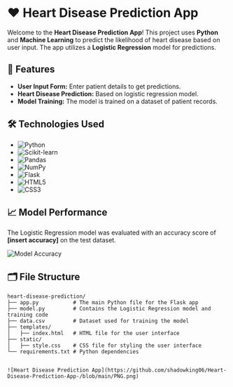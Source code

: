 # ❤️ Heart Disease Prediction App

Welcome to the **Heart Disease Prediction App**! This project uses **Python** and **Machine Learning** to predict the likelihood of heart disease based on user input. The app utilizes a **Logistic Regression** model for predictions.

## 🌟 Features

- **User Input Form:** Enter patient details to get predictions.
- **Heart Disease Prediction:** Based on logistic regression model.
- **Model Training:** The model is trained on a dataset of patient records.

## 🛠️ Technologies Used

- ![Python](https://img.shields.io/badge/Python-3.9-blue?style=flat&logo=python)
- ![Scikit-learn](https://img.shields.io/badge/Scikit--learn-1.0.2-yellowgreen?style=flat&logo=scikit-learn)
- ![Pandas](https://img.shields.io/badge/Pandas-1.4.2-blue?style=flat&logo=pandas)
- ![NumPy](https://img.shields.io/badge/NumPy-1.23.0-blue?style=flat&logo=numpy)
- ![Flask](https://img.shields.io/badge/Flask-2.0.3-red?style=flat&logo=flask)
- ![HTML5](https://img.shields.io/badge/HTML5-E34F26?style=flat&logo=html5&logoColor=white)
- ![CSS3](https://img.shields.io/badge/CSS3-1572B6?style=flat&logo=css3&logoColor=white)

## 📈 Model Performance

The Logistic Regression model was evaluated with an accuracy score of **[insert accuracy]** on the test dataset.

![Model Accuracy](https://img.shields.io/badge/Model_Accuracy-[insert_accuracy]-%23ff69b4?style=flat)

## 🗂️ File Structure

```plaintext
heart-disease-prediction/
├── app.py           # The main Python file for the Flask app
├── model.py         # Contains the Logistic Regression model and training code
├── data.csv         # Dataset used for training the model
├── templates/
│   ├── index.html   # HTML file for the user interface
├── static/
│   ├── style.css    # CSS file for styling the user interface
└── requirements.txt # Python dependencies


![Heart Disease Prediction App](https://github.com/shadowking06/Heart-Disease-Prediction-App-/blob/main/PNG.png)
